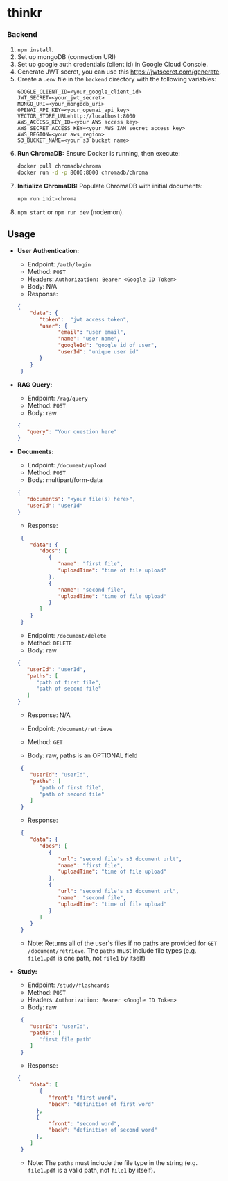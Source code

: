 # thinkr

### Backend

1. `npm install`.
2. Set up mongoDB (connection URI)
3. Set up google auth credentials (client id) in Google Cloud Console.
4. Generate JWT secret, you can use this https://jwtsecret.com/generate.
5. Create a `.env` file in the `backend` directory with the following variables:
   ```plaintext
   GOOGLE_CLIENT_ID=<your_google_client_id>
   JWT_SECRET=<your_jwt_secret>
   MONGO_URI=<your_mongodb_uri>
   OPENAI_API_KEY=<your_openai_api_key>
   VECTOR_STORE_URL=http://localhost:8000
   AWS_ACCESS_KEY_ID=<your AWS access key>
   AWS_SECRET_ACCESS_KEY=<your AWS IAM secret access key>
   AWS_REGION=<your aws_region>
   S3_BUCKET_NAME=<your s3 bucket name>
   ```
6. **Run ChromaDB:**
   Ensure Docker is running, then execute:
   ```bash
   docker pull chromadb/chroma
   docker run -d -p 8000:8000 chromadb/chroma
   ```
7. **Initialize ChromaDB:**
   Populate ChromaDB with initial documents:
   ```bash
   npm run init-chroma
   ```
8. `npm start` or `npm run dev` (nodemon).

## Usage

- **User Authentication:**
  - Endpoint: `/auth/login`
  - Method: `POST`
  - Headers: `Authorization: Bearer <Google ID Token>`
  - Body: N/A
  - Response:
  ```json
  {
      "data": {
         "token":  "jwt access token",
         "user": { 
               "email": "user email",
               "name": "user name",
               "googleId": "google id of user",
               "userId": "unique user id"
         }
      }
   }
   ```
- **RAG Query:**
  - Endpoint: `/rag/query`
  - Method: `POST`
  - Body: raw 
   ```json
   { 
      "query": "Your question here" 
   }
   ```

- **Documents:**
  - Endpoint: `/document/upload`
  - Method: `POST`
  - Body: multipart/form-data
   ```json
   {
      "documents": "<your file(s) here>",
      "userId": "userId"
   }
   ```
  - Response:
  ```json
   {
      "data": {
         "docs": [
            {
               "name": "first file",
               "uploadTime": "time of file upload"
            },
            {
               "name": "second file",
               "uploadTime": "time of file upload"
            }
         ]
      }
   }
  ```

  - Endpoint: `/document/delete`
  - Method: `DELETE`
  - Body: raw
   ```json
   {
      "userId": "userId",
      "paths": [
         "path of first file",
         "path of second file"
      ]
   }
   ```
  - Response: N/A

  - Endpoint: `/document/retrieve`
  - Method: `GET`
  - Body: raw, paths is an OPTIONAL field
  ```json
   {
      "userId": "userId",
      "paths": [
         "path of first file",
         "path of second file"
      ]
   }
  ```
  - Response:
  ```json
   {
      "data": {
         "docs": [
            {
               "url": "second file's s3 document urlt",
               "name": "first file",
               "uploadTime": "time of file upload"
            },
            {
               "url": "second file's s3 document url",
               "name": "second file",
               "uploadTime": "time of file upload"
            }
         ]
      }
   }
  ```
  - Note: Returns all of the user's files if no paths are provided for `GET /document/retrieve`. The `paths` must include file types (e.g. `file1.pdf` is one path, not `file1` by itself)

- **Study:**
  - Endpoint: `/study/flashcards`
  - Method: `POST`
  - Headers: `Authorization: Bearer <Google ID Token>`
  - Body: raw
  ```json
   {
      "userId": "userId",
      "paths": [
         "first file path"
      ]
   }
  ```
  - Response:
  ```json
  {
      "data": [
         {
            "front": "first word",
            "back": "definition of first word"
        },
        {
            "front": "second word",
            "back": "definition of second word"
        },
      ]
   }
   ```
   - Note: The `paths` must include the file type in the string (e.g. `file1.pdf` is a valid path, not `file1` by itself).
